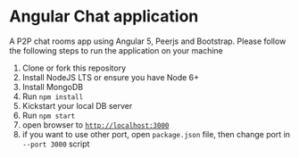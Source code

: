 # Angular Chat application

A P2P chat rooms app using Angular 5, Peerjs and Bootstrap. Please follow the following steps to run the application on your machine

1. Clone or fork this repository
2. Install NodeJS LTS or ensure you have Node 6+
3. Install MongoDB
4. Run ```npm install```
5. Kickstart your local DB server
6. Run ```npm start ```
7. open browser to [`http://localhost:3000`](http://localhost:3000)
8. if you want to use other port, open `package.json` file, then change port in `--port 3000` script